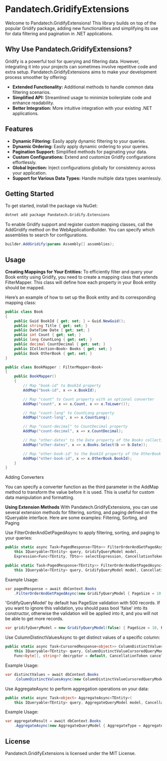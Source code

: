 # Pandatech.GridifyExtensions

Welcome to Pandatech.GridifyExtensions! This library builds on top of the popular Gridify package, adding new
functionalities and simplifying its use for data filtering and pagination in .NET applications.

## Why Use Pandatech.GridifyExtensions?

Gridify is a powerful tool for querying and filtering data. However, integrating it into your projects can sometimes
involve repetitive code and extra setup. Pandatech.GridifyExtensions aims to make your development process smoother by
offering:

- **Extended Functionality:** Additional methods to handle common data filtering scenarios.
- **Simplified API:** Streamlined usage to minimize boilerplate code and enhance readability.
- **Better Integration:** More intuitive integration with your existing .NET applications.

## Features
- **Dynamic Filtering:** Easily apply dynamic filtering to your queries.
- **Dynamic Ordering:** Easily apply dynamic ordering to your queries.
- **Pagination Support:** Simplified methods for paginating your data.
- **Custom Configurations:** Extend and customize Gridify configurations effortlessly.
- **Global Injection:** Inject configurations globally for consistency across your application.
- **Support for Various Data Types:** Handle multiple data types seamlessly.
## Getting Started
To get started, install the package via NuGet:

```bash
dotnet add package Pandatech.Gridify.Extensions
```

To enable Gridify support and register custom mapping classes, call the AddGridify method on the WebApplicationBuilder. 
You can specify which assemblies to search for configurations.
```csharp
builder.AddGridify(params Assembly[] assemblies);
```

## Usage
**Creating Mappings for Your Entities:**
To efficiently filter and query your Book entity using Gridify, you need to create a mapping class that extends FilterMapper<T>.
This class will define how each property in your Book entity should be mapped.

Here’s an example of how to set up the Book entity and its corresponding mapping class:
```csharp
public class Book
{
    public Guid BookId { get; set; } = Guid.NewGuid();
    public string Title { get; set; }
    public DateTime Date { get; set; }
    public int Count { get; set; }
    public long CountLong { get; set; }
    public decimal CountDecimal { get; set; }
    public ICollection<Book> Books { get; set; }
    public Book OtherBook { get; set; }
}

public class BookMapper : FilterMapper<Book>
{
    public BookMapper()
    {
        // Map "book-id" to BookId property
        AddMap("book-id", x => x.BookId);

        // Map "count" to Count property with an optional converter
        AddMap("count", x => x.Count, x => x.ToLower());

        // Map "count-long" to CountLong property
        AddMap("count-long", x => x.CountLong);

        // Map "count-decimal" to CountDecimal property
        AddMap("count-decimal", x => x.CountDecimal);

        // Map "other-dates" to the Date property of the Books collection
        AddMap("other-dates", x => x.Books.Select(b => b.Date));

        // Map "other-book-id" to the BookId property of the OtherBook property
        AddMap("other-book-id", x => x.OtherBook.BookId);
    }
}

```

Adding Converters

You can specify a converter function as the third parameter in the AddMap method to transform the value before it is used. 
This is useful for custom data manipulation and formatting.

**Using Extension Methods**
With Pandatech.GridifyExtensions, you can use several extension methods for filtering, sorting, and paging defined on the IQueryable<T> interface. Here are some examples:
Filtering, Sorting, and Paging

Use FilterOrderAndGetPagedAsync to apply filtering, sorting, and paging to your queries:
```csharp
public static async Task<PagedResponse<TDto>> FilterOrderAndGetPagedAsync<TEntity, TDto>(
    this IQueryable<TEntity> query, GridifyQueryModel model,
    Expression<Func<TEntity, TDto>> selectExpression, CancellationToken cancellationToken = default)

public static Task<PagedResponse<TEntity>> FilterOrderAndGetPagedAsync<TEntity>(
    this IQueryable<TEntity> query, GridifyQueryModel model, CancellationToken cancellationToken = default)
```

Example Usage:
```csharp
var pagedResponse = await dbContext.Books
    .FilterOrderAndGetPagedAsync(new GridifyQueryModel { PageSize = 10, Page = 1 }, cancellationToken);
```

'GridifyQueryModel' by default has PageSize validation with 500 records. If you want to ignore this validation, you should pass bool 'false' into its constructor, otherwise the validation will be applied into it, and you will not be able to get more records.
```csharp
var gridifyQueryModel = new GridifyQueryModel(false) { PageSize = 10, Page = 1 };
```

Use ColumnDistinctValuesAsync to get distinct values of a specific column:
```csharp
public static async Task<CursoredResponse<object>> ColumnDistinctValuesAsync<TEntity>(
    this IQueryable<TEntity> query, ColumnDistinctValueCursoredQueryModel model,
    Func<byte[], string>? decryptor = default, CancellationToken cancellationToken = default)

```
Example Usage:
```csharp
var distinctValues = await dbContext.Books
    .ColumnDistinctValuesAsync(new ColumnDistinctValueCursoredQueryModel { PropertyName = "Title", PageSize=50, Filter="Title>abc" }, cancellationToken);
```

Use AggregateAsync to perform aggregation operations on your data:
```csharp
public static async Task<object> AggregateAsync<TEntity>(
    this IQueryable<TEntity> query, AggregateQueryModel model, CancellationToken cancellationToken = default)
```
Example Usage:
```csharp
var aggregateResult = await dbContext.Books
    .AggregateAsync(new AggregateQueryModel { AggregateType = AggregateType.Sum, PropertyName = "count" }, cancellationToken);
```

## License

Pandatech.GridifyExtensions is licensed under the MIT License.
